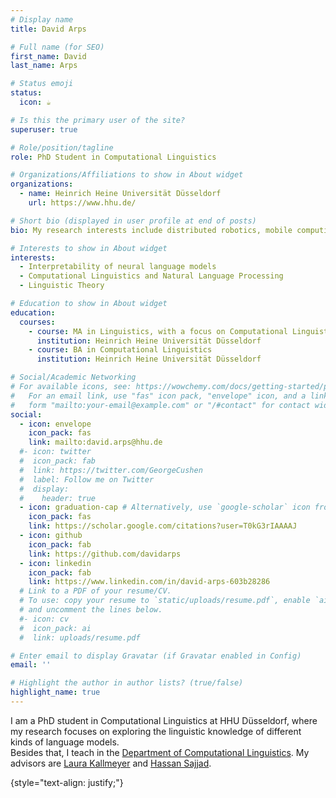 ```yaml
---
# Display name
title: David Arps 

# Full name (for SEO)
first_name: David
last_name: Arps

# Status emoji
status:
  icon: ☕️

# Is this the primary user of the site?
superuser: true

# Role/position/tagline
role: PhD Student in Computational Linguistics

# Organizations/Affiliations to show in About widget
organizations:
  - name: Heinrich Heine Universität Düsseldorf
    url: https://www.hhu.de/

# Short bio (displayed in user profile at end of posts)
bio: My research interests include distributed robotics, mobile computing and programmable matter.

# Interests to show in About widget
interests:
  - Interpretability of neural language models
  - Computational Linguistics and Natural Language Processing
  - Linguistic Theory

# Education to show in About widget
education:
  courses:
    - course: MA in Linguistics, with a focus on Computational Linguistics
      institution: Heinrich Heine Universität Düsseldorf
    - course: BA in Computational Linguistics
      institution: Heinrich Heine Universität Düsseldorf

# Social/Academic Networking
# For available icons, see: https://wowchemy.com/docs/getting-started/page-builder/#icons
#   For an email link, use "fas" icon pack, "envelope" icon, and a link in the
#   form "mailto:your-email@example.com" or "/#contact" for contact widget.
social:
  - icon: envelope
    icon_pack: fas
    link: mailto:david.arps@hhu.de
  #- icon: twitter
  #  icon_pack: fab
  #  link: https://twitter.com/GeorgeCushen
  #  label: Follow me on Twitter
  #  display:
  #    header: true
  - icon: graduation-cap # Alternatively, use `google-scholar` icon from `ai` icon pack
    icon_pack: fas
    link: https://scholar.google.com/citations?user=T0kG3rIAAAAJ
  - icon: github
    icon_pack: fab
    link: https://github.com/davidarps
  - icon: linkedin
    icon_pack: fab
    link: https://www.linkedin.com/in/david-arps-603b28286
  # Link to a PDF of your resume/CV.
  # To use: copy your resume to `static/uploads/resume.pdf`, enable `ai` icons in `params.yaml`,
  # and uncomment the lines below.
  #- icon: cv
  #  icon_pack: ai
  #  link: uploads/resume.pdf

# Enter email to display Gravatar (if Gravatar enabled in Config)
email: ''

# Highlight the author in author lists? (true/false)
highlight_name: true
---
```


I am a PhD student in Computational Linguistics at HHU Düsseldorf, where my research focuses on exploring the linguistic knowledge of different kinds of language models.  
Besides that, I teach in the [Department of Computational Linguistics](https://studycl.phil.hhu.de/).
My advisors are [Laura Kallmeyer](https://user.phil.hhu.de/kallmeyer/) and [Hassan Sajjad](https://hsajjad.github.io/).

{style="text-align: justify;"}
